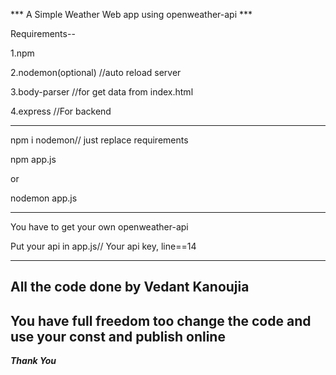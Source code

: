 *** A Simple Weather Web app using openweather-api ***

Requirements--


1.npm

2.nodemon(optional) //auto reload server

3.body-parser //for get data from index.html

4.express //For backend

----------------------------------------

npm i nodemon// just replace requirements

npm app.js

or

nodemon app.js

----------------------------------------

You have to get your own openweather-api

Put your api in app.js// Your api key, line==14

----------------------------------------

All the code done by Vedant Kanoujia
-------------------
You have full freedom too change the code 
and use your const and publish online
---------
*************Thank You*************
